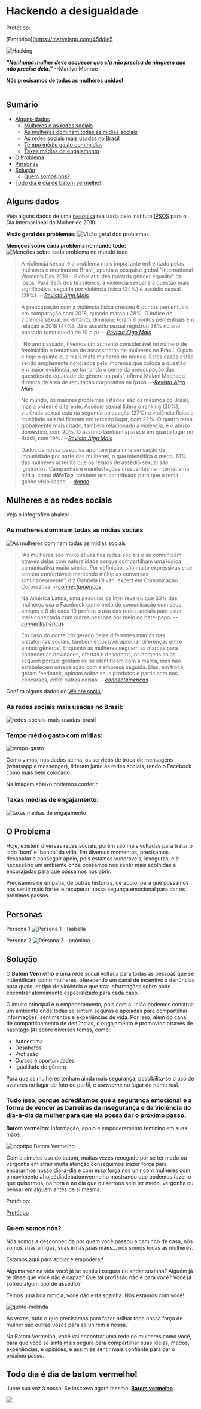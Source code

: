 # Hackendo a desigualdade

Protótipo:

[Protótipo](https://marvelapp.com/45ddie5

![Hacking](src/imgs/hacking.png)

***"Nenhuma mulher deve esquecer que ela não precisa de ninguém que não precise dela."*** --Marilyn Monroe

**Nós precisamos de todas as mulheres unidas!**

---

## Sumário
* [Alguns-dados](#Alguns-dados)
  * [Mulheres e as redes sociais](#Mulheres-e-as-redes-sociais)
  * [As mulheres dominam todas as mídias sociais](#As-mulheres-dominam-todas-as-mídias-sociais)
  * [As redes sociais mais usadas no Brasil](#As-redes-sociais-mais-usadas-no-Brasil)
  * [Tempo médio gasto com mídias](#Tempo-médio-gasto-com-mídias)
  * [Taxas médias de engajamento](#Taxas-médias-de-engajamento)
* [O Problema](#O-Problema)
* [Personas](#Personas)
* [Solução](#Solução)
  * [Quem somos nós?](#Quem-somos-nós?)
* [Todo dia é dia de batom vermelho!](#Todo-dia-é-dia-de-batom-vermelho!)


## Alguns dados

Veja alguns dados de uma [pesquisa](https://www.ipsos.com/sites/default/files/ct/news/documents/2019-03/international-womens-day-2019-global-attitudes-towards-gender-equality.pdf) realizada pelo instituto [IPSOS](https://www.ipsos.com/en) para o Dia Internacional da Mulher de 2019:

**Visão geral dos problemas:**
![Visão geral dos problemas](src/dados/visao-geral.png)

**Menções sobre cada problema no mundo todo:**
![Menções sobre cada problema no mundo todo](src/dados/mundo.png)


> A violência sexual é o problema mais importante enfrentado pelas mulheres e meninas no Brasil, aponta a pesquisa global “International Women’s Day 2019 – Global atitudes towards gender equality” da Ipsos. Para 39% dos brasileiros, a violência sexual é a questão mais significativa, seguida por violência física (34%) e assédio sexual (28%). --[*Revista Algo Mais*](http://revista.algomais.com/exclusivas/pesquisa-violencia-sexual-e-fisica-sao-as-principais-preocupacoes-das-mulheres)

> A preocupação com a violência física cresceu 6 pontos percentuais em comparação com 2018, quando marcou 28%. O índice de violência sexual, no entanto, diminuiu; foram 8 pontos percentuais em relação a 2018 (47%). Já o assédio sexual registrou 38% no ano passado (uma queda de 10 p.p). --[*Revista Algo Mais*](http://revista.algomais.com/exclusivas/pesquisa-violencia-sexual-e-fisica-sao-as-principais-preocupacoes-das-mulheres)

> “No ano passado, tivemos um aumento considerável no número de feminicídio e tentativas de assassinatos de mulheres no Brasil. O país é hoje o quinto que mais mata mulheres do mundo. Estes casos estão sendo amplamente noticiados pela imprensa que coloca a questão em maior evidência, se tornando o cerne da preocupação das questões de equidade de gênero no país”, afirma Maiani Machado, diretora da área de reputação corporativa na Ipsos.
--[*Revista Algo Mais*](http://revista.algomais.com/exclusivas/pesquisa-violencia-sexual-e-fisica-sao-as-principais-preocupacoes-das-mulheres)

> No mundo, os maiores problemas listados são os mesmos do Brasil, mas a ordem é diferente. Assédio sexual lidera o ranking (30%), violência sexual está na segunda colocação (27%) e violência física e igualdade salarial ficaram em terceiro lugar, com 22%.
> O quarto tema globalmente mais citado, também relacionado a violência, é o abuso doméstico, com 20%. O assunto também aparece em quarto lugar no Brasil, com 19%.
--[*Revista Algo Mais*](http://revista.algomais.com/exclusivas/pesquisa-violencia-sexual-e-fisica-sao-as-principais-preocupacoes-das-mulheres)


> Dados da nossa pesquisa apontam para uma sensação de impunidade por parte das mulheres, o que intensifica o medo, 61% das mulheres acredita que os relatos de assédio sexual são ignorados. Campanhas e manifestações crescentes na internet e na mídia, como ***#MeToo***, também tem contribuído para que o tema ganhe visibilidade.
--[*donna*](https://gauchazh.clicrbs.com.br/donna/noticia/2018/03/pesquisa-mostra-as-principais-preocupacoes-das-mulheres-em-27-paises-saiba-quais-sao-elas-cjpiitfvk0077qpcnd40raame.html)


## Mulheres e as redes sociais

Veja o infográfico abaixo:

### As mulheres dominam todas as mídias sociais
![As mulheres dominam todas as mídias sociais](src/dados/24032014_175336_women-dominate-every-social-media-infographic.jpg)

> “As mulheres são muito ativas nas redes sociais e se comunicam através delas com naturalidade porque compartilham uma lógica comunicativa muito similar. Por definição, são muito expressivas e se sentem confortáveis mantendo múltiplas conversas simultaneamente”, diz Gabriela Oliván, expert em Comunicação Corporativa. 
--[*connectamericas*](https://connectamericas.com/pt/content/mulheres-lideram-revolu%C3%A7%C3%A3o-das-redes-sociais-0)


> Na América Latina, uma pesquisa da Intel revelou que 33% das mulheres usa o Facebook como meio de comunicação com seus amigos e 8 de cada 10 prefere o uso das redes sociais para estar mais conectada com outras pessoas por meio do bate-papo.
--[*connectamericas*](https://connectamericas.com/pt/content/mulheres-lideram-revolu%C3%A7%C3%A3o-das-redes-sociais-0)

> Em caso do conteúdo gerado pelas diferentes marcas nas plataformas sociais, também é possível apreciar diferenças entre ambos gêneros. Enquanto as mulheres seguem as marcas para conhecer as novidades, ofertas e descontos, os homens só as seguem porque gostam ou se identificam com a marca, mas não estabelecem uma relação com a empresa seguida. Elas, em troca, geram feedback, opinam sobre seus produtos e participam nos concursos, entre outras coisas.
--[*connectamericas*](https://connectamericas.com/pt/content/mulheres-lideram-revolu%C3%A7%C3%A3o-das-redes-sociais-0)

Confira alguns dados do [We are social](https://wearesocial.com):

### As redes sociais mais usadas no Brasil:
![redes-sociais-mais-usadas-brasil](src/dados/redes-sociais-mais-usadas-br.jpg)

### Tempo médio gasto com mídias:
![tempo-gasto](src/dados/tempo-gasto.jpg)

Como vimos, nos dados acima, os serviços de troca de mensagens (whatsapp e messenger), lideram junto às redes sociais, tendo o Facebook como mais bem colocado.

Na imagem abaixo podemos conferir 

### Taxas médias de engajamento:
![taxas médias de engajamento](src/dados/engajamento-facebook.jpg)


## O Problema

Hoje, existem diversas redes sociais, porém são mais voltadas para tratar o lado 'bom' e 'bonito' da vida. Em diversos momentos, precisamos desabafar e conseguir apoio, pois estamos vuneráveis, inseguras, e é necessário um ambiente onde possamos nos sentir mais acolhidas e encorajadas para que possamos nos abrir.

Precisamos de empatia, de outras histórias, de apoio, para que possamos nos sentir mais fortes e recuperar nossa segunça emocional para dar os próximos passos.

## Personas

Persona 1
![Persona 1 - Isabella](src/imgs/persona-isabella.png)

Persona 2
![Persona 2 - anônima](src/imgs/persona-anonima.png)

## Solução

O **Batom Vermelho** é uma rede social voltada para todas as pessoas que se indentificam como mulheres, oferecendo um canal de incentivo a denúncias para qualquer tipo de violência e que traz informações sobre onde encontrar atendimento especializado para cada caso. 

O intuito principal é o empoderamento, pois com a união podemos construir um ambiente onde todas se sintam seguras e apoiadas para compartilhar informações, sentimentos e experiências de vida. Por isso, além do canal de compartilhamento de denúncias, o engajamento é promovido através de hashtags (#) sobre diversos temas, como:

* Autoestima
* Desabafos
* Profissão
* Cursos e oportunidades
* Igualdade de gênero

Para que as mulheres tenham ainda mais segurança, possibilita-se o uso de avatares no lugar de foto de perfil, e *username* no lugar do nome real.

### Tudo isso, porque acreditamos que a segurança emocional é a forma de vencer as barreiras da insegurança e da violência do dia-a-dia da mulher para que ela possa dar o próximo passo.

**Batom vermelho**: informação, apoio e empoderamento feminino em suas mãos:

![logotipo Batom Vermelho](src/imgs/logotipo.jpeg)

Com o simples uso do batom, muitas vezes renegado por se ter medo ou vergonha em atrair muita atenção conseguimos trazer força para encararmos nosso dia-a-dia e com essa força nos unir com mulheres com o movimento #hojeédiadebatomvermelho mostrando que podemos fazer o que quisermos, na hora e no dia que quisermos sem ter medo, vergonha ou pensar em alguém antes de si mesma.

Protótipo:

[Protótipo](https://marvelapp.com/45ddie5)

### Quem somos nós?

Nós somos a desconhecida por quem você passou a caminho de casa, nós somos suas amigas, suas irmãs,suas mães... nós somos todas as mulheres.

Estamos aqui para apoiar e empoderar!

Alguma vez na vida você já se sentiu insegura de andar sozinha? 
Alguém já te disse que você não é capaz? 
Que tal profissão não é para você? 
Você já sofreu algum tipo de assédio?

Temos uma boa notícia, você não esta sozinha. Nós estamos com você!

![quote-melinda](src/imgs/quote-melinda.png)

Ás vezes, tudo o que precisamos para fazer brilhar toda nossa força de mulher são outras vozes para se unirem à nossa.

Na Batom Vermelho, você vai encontrar uma rede de mulheres como você, para que você se sinta mais segura para compartilhar suas ideias, medos, experiências, e opiniões, e assim se sentir mais confiante para dar o próximo passo.

## Todo dia é dia de batom vermelho!

Junte sua voz à nossa! Se inscreva agora mesmo: [**Batom vermelho**](https://marvelapp.com/45ddie5).




![](src/imgs/mouth.jpg)